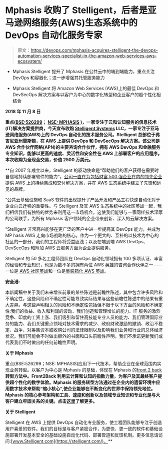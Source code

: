 # Mphasis 收购了 Stelligent，后者是亚马逊网络服务(AWS)生态系统中的 DevOps 自动化服务专家

> 原文：<https://devops.com/mphasis-acquires-stelligent-the-devops-automation-services-specialist-in-the-amazon-web-services-aws-ecosystem/>

*   Mphasis Stelligent 提升了 Mphasis 在公共云中的端到端能力，重点关注 DevOps 和容器化；进一步增强其托管服务能力

*   Mphasis Stelligent 将 Amazon Web Services (AWS)上的最佳 DevOps 和 DevSecOps 解决方案与以客户为中心的数字化转型和企业客户的超个性化相结合

****2018 年 11 月 8 日****

**重点([BSE:526299](https://www.bseindia.com/stock-share-price/mphasis-ltd/mphasis/526299/)； [NSE: MPHASIS](https://www.nseindia.com/live_market/dynaContent/live_watch/get_quote/GetQuote.jsp?symbol=MPHASIS) )，一家专注于云和认知服务的信息技术(IT)解决方案提供商，今天宣布收购 [Stelligent Systems](https://stelligent.com/about/) LLC，一家专注于亚马逊网络服务(AWS)上的 DevOps 自动化的技术服务公司。Stelligent 总部位于弗吉尼亚州雷斯顿，在 AWS 上提供 DevOps 和 DevSecOps 解决方案。该公司是 AWS 合作伙伴网络(APN)的主要咨询合作伙伴，拥有 AWS DevOps 和金融服务专业知识，能够以更高的速度、灵活性和安全性在 AWS 上部署客户的应用程序。本次收购为全现金交易，价值 2500 万美元。**

 **自 2007 年成立以来，Stelligent 的驱动使命是“帮助他们的客户获得在需要时自信地持续部署软件的能力”。[公司一直在为包括财富 500 强企业在内的领先企业](https://stelligent.com/case-studies/)提供 AWS 上的持续集成和交付解决方案，并在 AWS 生态系统中建立了先锋和远见的品牌。

“公共云基础设施和 SaaS 软件的出现提升了产品开发和产品工程快速自动化对于企业向云迁移的重要性。与 Stelligent 及其 AWS 生态系统中的社区英雄一起，我们相信我们有独特的优势来利用这一市场机会。这使我们能够与一家同样技术深厚的公司联手，为所有 Mphasis 客户领域的企业带来创新、深入的云解决方案。

“Stelligent 非常高兴能够在更广泛的客户中进一步提高其 DevOps 能力，并成为 MP hasis AWS 走向市场战略的核心。作为一个更大的、互补的以技术为中心的社区的一部分，我们的工程师将受益匪浅；以及在端到端 AWS DevOps、DevSecOps 和附加 AWS 云服务方面为企业提供服务。

Stelligent 的 50 多名工程师团队在 DevOps 自动化领域拥有 100 多项认证、丰富的经验和专业知识，也是为数不多的拥有两位 AWS 英雄的咨询合作伙伴之一——一位是 [AWS 社区英雄](https://aws.amazon.com/developer/community/heroes/paul-duvall/)和一位是[集装箱化 AWS 英雄](https://aws.amazon.com/developer/community/heroes/casey-lee/)。

**安全港:**

本新闻稿中关于我们未来增长前景的某些陈述是前瞻性陈述，其中包含许多风险和不确定性，这些风险和不确定性可能导致实际结果与这些前瞻性陈述中的结果有重大差异。与这些声明相关的风险和不确定性包括但不限于以下方面的风险和不确定性:我们的收益、收入和利润的波动、我们创造和管理增长的能力、IT 服务的激烈竞争、印度的工资上涨、我们吸引和留住高技能专业人员的能力、我们管理国际业务的能力、我们关键重点领域对技术需求的减少、政府财政激励的撤销、政治不稳定、战争、对筹集资本或收购公司的法律限制以及影响我们业务和行业的总体经济状况。我们可能会不时做出额外的书面和口头前瞻性声明。我们不承诺更新我们或代表我们不时做出的任何前瞻性声明。

**关于 Mphasis**

重点(BSE:526299；NSE: MPHASIS)应用下一代技术，帮助企业在全球范围内实现业务转型。以客户为中心是 Mphasis 的基础，体现在 Mphasis 的[front 2 back](https://www.mphasis.com/home/our-approach.html)**转型方法中。Front2Back 利用云计算和认知的指数力量，为客户及其最终客户提供超个性化的数字体验。Mphasis 的服务转型方法通过在企业内的遗留环境中应用数字技术来帮助“缩小核心”,使企业能够在不断变化的世界中保持领先地位。Mphasis 的核心参考架构和工具、速度和创新以及领域专业知识和专业化是与大客户建立牢固关系的关键。点击[这里](http://www.mphasis.com/)了解更多。**

**关于 Stelligent**

Stelligent 在 AWS 上提供 DevOps 自动化专业服务，使工程团队能够专注于创造用户喜爱的软件。我们的目标是与客户紧密合作，为更快、更一致的软件和基础设施部署开发基本安全的基础设施自动化代码、部署管道和反馈机制。更多信息请访问:[www.Stelligent.com](https://stelligent.com/)。**